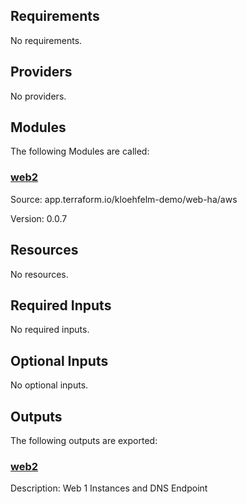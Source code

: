 ## Requirements

No requirements.

## Providers

No providers.

## Modules

The following Modules are called:

### <a name="module_web2"></a> [web2](#module\_web2)

Source: app.terraform.io/kloehfelm-demo/web-ha/aws

Version: 0.0.7

## Resources

No resources.

## Required Inputs

No required inputs.

## Optional Inputs

No optional inputs.

## Outputs

The following outputs are exported:

### <a name="output_web2"></a> [web2](#output\_web2)

Description: Web 1 Instances and DNS Endpoint
